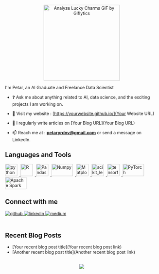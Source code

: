 <p align="center">
  <img src="https://media4.giphy.com/media/JWuBH9rCO2uZuHBFpm/giphy.gif" alt="Analyze Lucky Charms GIF by Giflytics" width="250" height="250">
</p>


  
  I'm Petar, an AI Graduate and Freelance Data Scientist</div>  
  
- ❓ Ask me about anything related to AI, data science, and the exciting projects I am working on. 

- 💬 Visit my website : [https://yourwebsite.github.io/](Your Website URL)
  
- 📝 I regularly write articles on [Your Blog URL](Your Blog URL)

- 📫 Reach me at : **petaryrdnv@gmail.com** or send a message on LinkedIn.
  


## Languages and Tools
<p align="left"> 
<a href="https://www.python.org" target="_blank"> 
<img src="https://upload.wikimedia.org/wikipedia/commons/thumb/c/c3/Python-logo-notext.svg/1200px-Python-logo-notext.svg.png" alt="python" width="40" height="40" style="margin-right:0.5em;"/> 
</a> 
<a href="https://www.r-project.org/about.html" target="_blank"> 
<img src="https://www.r-project.org/Rlogo.png" alt="R" width="40" height="40" style="margin-right:0.5em;"/> 
</a> 
<a href="https://pandas.pydata.org/" target="_blank"> 
<img src="https://pandas.pydata.org/static/img/pandas_mark.svg" alt="Pandas" width="40" height="40" style="margin-right:0.5em;"/> 
</a> 
<a href="https://numpy.org/" target="_blank"> 
<img src="https://upload.wikimedia.org/wikipedia/commons/thumb/3/31/NumPy_logo_2020.svg/768px-NumPy_logo_2020.svg.png" alt="Numpy" width="70" height="40" style="margin-right:0.5em;"/> 
</a> 
<a href="https://matplotlib.org/" target="_blank"> 
<img src="https://upload.wikimedia.org/wikipedia/commons/thumb/0/01/Created_with_Matplotlib-logo.svg/1024px-Created_with_Matplotlib-logo.svg.png" alt="Matplotlib" width="40" height="40" style="margin-right:0.5em;"/> 
</a> 
<a href="https://scikit-learn.org/" target="_blank"> 
<img src="https://upload.wikimedia.org/wikipedia/commons/0/05/Scikit_learn_logo_small.svg" alt="scikit_learn" width="40" height="40" style="margin-right:0.5em;"/> 
</a> 
<a href="https://www.tensorflow.org" target="_blank"> 
<img src="https://www.vectorlogo.zone/logos/tensorflow/tensorflow-icon.svg" alt="tensorflow" width="40" height="40" style="margin-right:0.5em;"/> 
</a> 
<a href="https://pytorch.org/" target="_blank"> 
<img src="https://upload.wikimedia.org/wikipedia/commons/9/96/Pytorch_logo.png" alt="PyTorch" width="70" height="40" style="margin-right:0.5em;"/> 
</a> 
<a href="https://spark.apache.org/" target="_blank"> 
<img src="https://upload.wikimedia.org/wikipedia/commons/f/f3/Apache_Spark_logo.svg" alt="Apache Spark" width="70" height="40" style="margin-right:0.5em;"/> 
</a> 
</p>



## Connect with me  
<div align="left">
<a href="https://github.com/YOUR_USERNAME" target="_blank">
<img src=https://img.shields.io/badge/github-%2324292e.svg?&style=for-the-badge&logo=github&logoColor=white alt=github style="margin-bottom: 5px;" />
</a>
<a href="https://linkedin.com/in/YOUR_LINKEDIN_PROFILE" target="_blank">
<img src=https://img.shields.io/badge/linkedin-%231E77B5.svg?&style=for-the-badge&logo=linkedin&logoColor=white alt=linkedin style="margin-bottom: 5px;" />
</a>
<a href="https://medium.com/@YOUR_MEDIUM_USERNAME" target="_blank">
<img src=https://img.shields.io/badge/medium-%23292929.svg?&style=for-the-badge&logo=medium&logoColor=white alt=medium style="margin-bottom: 5px;" />
</a>  
</div>   

<br/>  

## Recent Blog Posts  
<!-- BLOG-POST-LIST:START -->
- [Your recent blog post title](Your recent blog post link)
- [Another recent blog post title](Another recent blog post link)
<!-- BLOG-POST-LIST:END -->  

<br/>  

<div align="center">
<img src="https://komarev.com/ghpvc/?username=YOUR_USERNAME&&style=flat-square" align="center" />
</div>  

<br/>  
